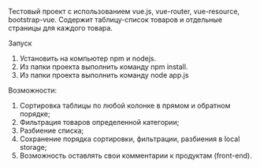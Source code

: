 Тестовый проект с использованием vue.js, vue-router, vue-resource, bootstrap-vue. Содержит таблицу-список товаров
и отдельные страницы для каждого товара.

Запуск
1. Установить на компьютер npm и nodejs.
2. Из папки проекта выполнить команду npm install.
3. Из папки проекта выполнить команду node app.js

Возможности:
1. Сортировка таблицы по любой колонке в прямом и обратном порядке;
2. Фильтрация товаров определенной категории;
3. Разбиение списка;
5. Сохранение порядка сортировки, фильтрации, разбиения в local storage;
6. Возможность оставлять свои комментарии к продуктам (front-end).
